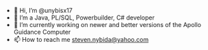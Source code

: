 - 👋 Hi, I’m @unybisx17
- 👀 I’m a Java, PL/SQL, Powerbuilder, C# developer
- 🌱 I’m currently working on newer and better versions of the Apollo Guidance Computer
- 📫 How to reach me steven.nybida@yahoo.com


<!---
unybisx17/unybisx17 is a ✨ special ✨ repository because its `README.md` (this file) appears on your GitHub profile.
You can click the Preview link to take a look at your changes.
--->
